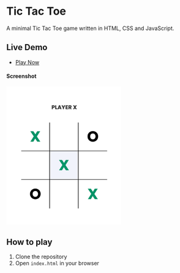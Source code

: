 # Tic Tac Toe

A minimal Tic Tac Toe game written in HTML, CSS and JavaScript.

## Live Demo

- [Play Now](https://emanuelefavero.github.io/tic-tac-toe/)

#### Screenshot

<img src="screenshot.png" alt="screenshot" width="300">

## How to play

1. Clone the repository
2. Open `index.html` in your browser
